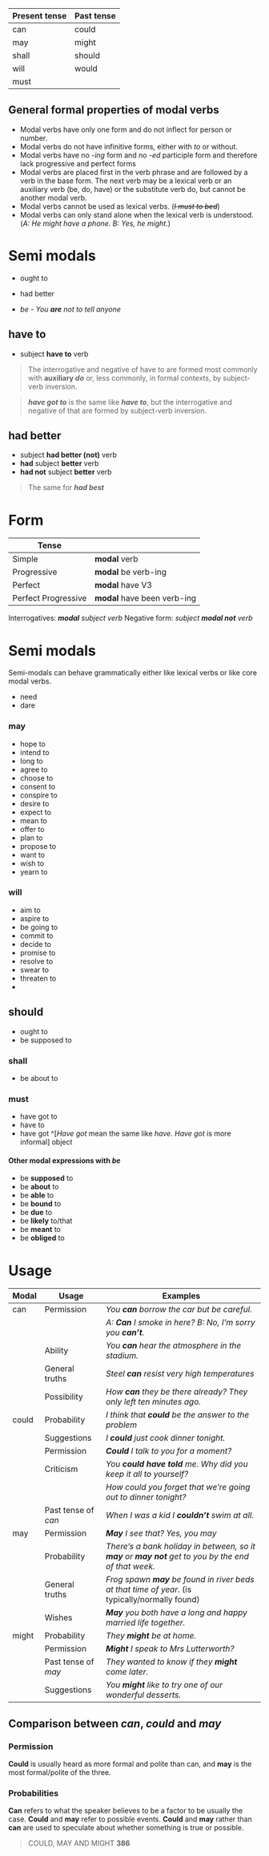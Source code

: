 | Present tense | Past tense |
| ------------- | ---------- |
| can           | could      |
| may           | might      |
| shall         | should     |
| will          | would           |
| must          |            |



## General formal properties of modal verbs

- Modal verbs have only one form and do not inflect for person or number.
- Modal verbs do not have infinitive forms, either with *to* or without. 
- Modal verbs have no *-ing* form and no *-ed* participle form and therefore lack progressive and perfect forms
- Modal verbs are placed first in the verb phrase and are followed by a verb in the base form. The next verb may be a lexical verb or an auxiliary verb (be, do, have) or the substitute verb do, but cannot be another modal verb.
- Modal verbs cannot be used as lexical verbs. (*~~I must to bed~~*)
- Modal verbs can only stand alone when the lexical verb is understood. (*A: He might have a phone. B: Yes, he might.*)


# Semi modals

- ought to 

- had better
- *be* - *You **are** not to tell anyone*

## have to
-  subject **have to** verb

>The interrogative and negative of have to are formed most commonly with **auxiliary *do*** or, less commonly, in formal contexts, by subject-verb inversion.

>***have got to*** is the same like ***have to***, but the interrogative and negative of that are formed by subject-verb inversion.

## had better
- subject **had better (not)** verb
- **had** subject **better** verb
- **had not** subject **better** verb

>The same for ***had best***

# Form
| Tense               |                              |
| ------------------- | ---------------------------- |
| Simple              | **modal** verb               |
| Progressive         | **modal** be verb-ing        |
| Perfect             | **modal** have V3            |
| Perfect Progressive | **modal** have been verb-ing |

Interrogatives: ***modal** subject verb*
Negative form: *subject **modal not** verb* 

# Semi modals

Semi-modals can behave grammatically either like lexical verbs or like core modal verbs.

- need
- dare 

### may

- hope to 
- intend to
- long to
- agree to
- choose to
- consent to
- conspire to 
- desire to 
- expect to 
- mean to 
- offer to 
- plan to 
- propose to 
- want to 
- wish to
- yearn to

### will

- aim to 
- aspire to
- be going to 
- commit to 
- decide to 
- promise to 
- resolve to
- swear to 
- threaten to 
- 

## should

- ought to
- be supposed to

### shall

- be about to 

### must 

- have got to
- have to
- have got ^[*Have got* mean the same like *have*. *Have got* is more informal] object

#### Other modal expressions with *be*

- be **supposed** to
- be **about** to 
- be **able** to
- be **bound** to
- be **due** to
- be **likely** to/that
- be **meant** to
- be **obliged** to

# Usage 

| Modal | Usage               | Examples                                                                                              |
| ----- | ------------------- | ----------------------------------------------------------------------------------------------------- |
| can   | Permission          | _You **can** borrow the car but be careful._                                                          |
|       |                     | _A: **Can** I smoke in here? B: No, I’m sorry you **can’t**._                                         |
|       | Ability             | _You **can** hear the atmosphere in the stadium._                                                     |
|       | General truths      | _Steel **can** resist very high temperatures_                                                         |
|       | Possibility         | _How **can** they be there already? They only left ten minutes ago._                                  |
| could | Probability         | _*I think that **could** be the answer to the problem*_                                               |
|       | Suggestions         | _I **could** just cook dinner tonight._                                                               |
|       | Permission          | _**Could** I talk to you for a moment?_                                                               |
|       | Criticism           | _You **could have told** me. Why did you keep it all to yourself?_                                    |
|       |                     | _How could you forget that we’re going out to dinner tonight?_                                        |
|       | Past tense of *can* | _When I was a kid I **couldn’t** swim at all._                                                        |
| may   | Permission          | _**May** I see that? Yes, you may_                                                                    |
|       | Probability         | _There’s a bank holiday in between, so it **may** or **may not** get to you by the end of that week._ |
|       | General truths      | _Frog spawn **may** be found in river beds at that time of year._ (is typically/normally found)       |
|       | Wishes              | _**May** you both have a long and happy married life together._                                       |
| might | Probability         | _They **might** be at home._                                                                          |
|       | Permission          | _**Might** I speak to Mrs Lutterworth?_                                                               |
|       | Past tense of *may* | _They wanted to know if they **might** come later._                                                   |
|       | Suggestions         | _You **might** like to try one of our wonderful desserts._                                                |

## Comparison between *can*, *could* and *may*

### Permission

**Could** is usually heard as more formal and polite than can, and **may** is the most formal/polite of the three.

### Probabilities

**Can** refers to what the speaker believes to be a factor to be usually the case. **Could** and **may** refer to possible events.
**Could** and **may** rather than **can** are used to speculate about whether something is true or possible.


>COULD, MAY AND MIGHT **386**

